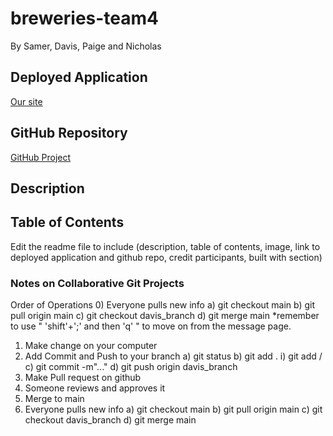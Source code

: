 # breweries-team4
By Samer, Davis, Paige and Nicholas

## Deployed Application
[Our site](https://nicholasheld.github.io/breweries-team4/)

## GitHub Repository
[GitHub Project](https://github.com/nicholasheld/breweries-team4)

## Description

## Table of Contents
Edit the readme file to include (description, table of contents, image, link to deployed application and github repo, credit participants, built with section) 

### Notes on Collaborative Git Projects
Order of Operations
0) Everyone pulls new info
    a) git checkout main 
    b) git pull origin main
    c) git checkout davis_branch
    d) git merge main
        *remember to use " 'shift'+';' and then 'q' " to move on from the message page.
1) Make change on your computer
2) Add Commit and Push to your branch 
    a) git status
    b) git add .
        i) git add /
    c) git commit -m"..."
    d) git push origin davis_branch
3) Make Pull request on github
4) Someone reviews and approves it
5) Merge to main
6) Everyone pulls new info
    a) git checkout main 
    b) git pull origin main
    c) git checkout davis_branch
    d) git merge main